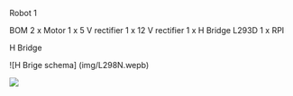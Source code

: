 Robot 1

BOM
 2 x Motor
 1 x 5 V rectifier
 1 x 12 V rectifier
 1 x H Bridge L293D
 1 x RPI


 H Bridge

 ![H Brige schema] (img/L298N.wepb)
 
 <img src="./img/L298N.wepb">
 
